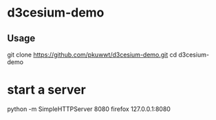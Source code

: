 # d3cesium-demo

## Usage

  git clone https://github.com/pkuwwt/d3cesium-demo.git
  cd d3cesium-demo
  # start a server
  python -m SimpleHTTPServer 8080
  firefox 127.0.0.1:8080
  
